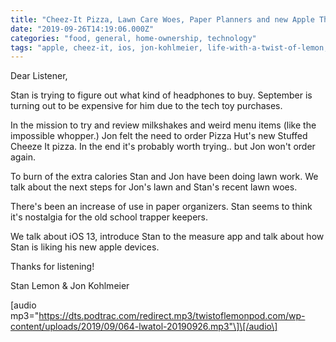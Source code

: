 ```yaml
---
title: "Cheez-It Pizza, Lawn Care Woes, Paper Planners and new Apple Things"
date: "2019-09-26T14:19:06.000Z"
categories: "food, general, home-ownership, technology"
tags: "apple, cheez-it, ios, jon-kohlmeier, life-with-a-twist-of-lemon, pizza, planners, stan-lemon, watch"
---
```


Dear Listener,

Stan is trying to figure out what kind of headphones to buy. September is turning out to be expensive for him due to the tech toy purchases.

In the mission to try and review milkshakes and weird menu items (like the impossible whopper.) Jon felt the need to order Pizza Hut's new Stuffed Cheeze It pizza. In the end it's probably worth trying.. but Jon won't order again.

To burn of the extra calories Stan and Jon have been doing lawn work. We talk about the next steps for Jon's lawn and Stan's recent lawn woes.

There's been an increase of use in paper organizers. Stan seems to think it's nostalgia for the old school trapper keepers.

We talk about iOS 13, introduce Stan to the measure app and talk about how Stan is liking his new apple devices.

Thanks for listening!

Stan Lemon & Jon Kohlmeier

\[audio mp3="https://dts.podtrac.com/redirect.mp3/twistoflemonpod.com/wp-content/uploads/2019/09/064-lwatol-20190926.mp3"\]\[/audio\]
